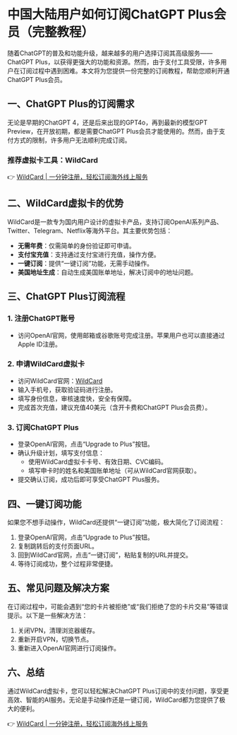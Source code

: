 # 中国大陆用户如何订阅ChatGPT Plus会员（完整教程）

随着ChatGPT的普及和功能升级，越来越多的用户选择订阅其高级服务——ChatGPT Plus，以获得更强大的功能和资源。然而，由于支付工具受限，许多用户在订阅过程中遇到困难。本文将为您提供一份完整的订阅教程，帮助您顺利开通ChatGPT Plus会员。

## 一、ChatGPT Plus的订阅需求

无论是早期的ChatGPT 4，还是后来出现的GPT4o，再到最新的模型GPT Preview，在开放初期，都是需要ChatGPT Plus会员才能使用的。然而，由于支付方式的限制，许多用户无法顺利完成订阅。

### 推荐虚拟卡工具：WildCard

👉 [WildCard | 一分钟注册，轻松订阅海外线上服务](https://bbtdd.com/WildCard)

## 二、WildCard虚拟卡的优势

WildCard是一款专为国内用户设计的虚拟卡产品，支持订阅OpenAI系列产品、Twitter、Telegram、Netflix等海外平台。其主要优势包括：

- **无需年费**：仅需简单的身份验证即可申请。
- **支付宝充值**：支持通过支付宝进行充值，操作方便。
- **一键订阅**：提供“一键订阅”功能，无需手动操作。
- **美国地址生成**：自动生成美国账单地址，解决订阅中的地址问题。

## 三、ChatGPT Plus订阅流程

### 1. 注册ChatGPT账号

- 访问OpenAI官网，使用邮箱或谷歌账号完成注册。苹果用户也可以直接通过Apple ID注册。

### 2. 申请WildCard虚拟卡

- 访问WildCard官网：[WildCard](https://bbtdd.com/WildCard)
- 输入手机号，获取验证码进行注册。
- 填写身份信息，审核速度快，安全有保障。
- 完成首次充值，建议充值40美元（含开卡费和ChatGPT Plus会员费）。

### 3. 订阅ChatGPT Plus

- 登录OpenAI官网，点击“Upgrade to Plus”按钮。
- 确认升级计划，填写支付信息：
  - 使用WildCard虚拟卡卡号、有效日期、CVC编码。
  - 填写申卡时的姓名和美国账单地址（可从WildCard官网获取）。
- 提交确认订阅，成功后即可享受ChatGPT Plus服务。

## 四、一键订阅功能

如果您不想手动操作，WildCard还提供“一键订阅”功能，极大简化了订阅流程：

1. 登录OpenAI官网，点击“Upgrade to Plus”按钮。
2. 复制跳转后的支付页面URL。
3. 回到WildCard官网，点击“一键订阅”，粘贴复制的URL并提交。
4. 等待订阅成功，整个过程非常便捷。

## 五、常见问题及解决方案

在订阅过程中，可能会遇到“您的卡片被拒绝”或“我们拒绝了您的卡片交易”等错误提示。以下是一些解决方法：

1. 关闭VPN，清理浏览器缓存。
2. 重新开启VPN，切换节点。
3. 重新进入OpenAI官网进行订阅操作。

## 六、总结

通过WildCard虚拟卡，您可以轻松解决ChatGPT Plus订阅中的支付问题，享受更高效、智能的AI服务。无论是手动操作还是一键订阅，WildCard都为您提供了极大的便利。

👉 [WildCard | 一分钟注册，轻松订阅海外线上服务](https://bbtdd.com/WildCard)